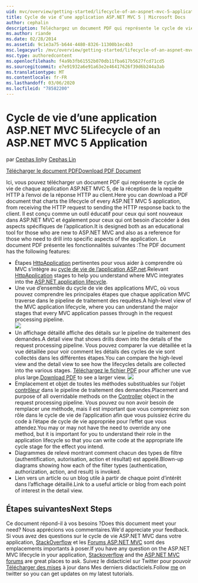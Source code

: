 ```yaml
---
uid: mvc/overview/getting-started/lifecycle-of-an-aspnet-mvc-5-application
title: Cycle de vie d’une application ASP.NET MVC 5 | Microsoft Docs
author: cephalin
description: Téléchargez un document PDF qui représente le cycle de vie d’une application ASP.NET MVC 5. Ce document de cycle de vie fournit une vue d’ensemble du cycle de vie MVC...
ms.author: riande
ms.date: 02/28/2014
ms.assetid: 9c1e3a75-b644-4480-8326-11300b1ec4b3
msc.legacyurl: /mvc/overview/getting-started/lifecycle-of-an-aspnet-mvc-5-application
msc.type: authoredcontent
ms.openlocfilehash: f4a9b3fb61552b070db11fba617b5627fcd71cd5
ms.sourcegitcommit: e7e91932a6e91a63e2e46417626f39d6b244a3ab
ms.translationtype: MT
ms.contentlocale: fr-FR
ms.lasthandoff: 03/06/2020
ms.locfileid: "78582200"
---
```

# <a name="lifecycle-of-an-aspnet-mvc-5-application"></a><span data-ttu-id="03666-104">Cycle de vie d’une application ASP.NET MVC 5</span><span class="sxs-lookup"><span data-stu-id="03666-104">Lifecycle of an ASP.NET MVC 5 Application</span></span>

<span data-ttu-id="03666-105">par [Cephas lin](https://github.com/cephalin)</span><span class="sxs-lookup"><span data-stu-id="03666-105">by [Cephas Lin](https://github.com/cephalin)</span></span>

[<span data-ttu-id="03666-106">Télécharger le document PDF</span><span class="sxs-lookup"><span data-stu-id="03666-106">Download PDF Document</span></span>](lifecycle-of-an-aspnet-mvc-5-application/_static/lifecycle-of-an-aspnet-mvc-5-application1.pdf)

<span data-ttu-id="03666-107">Ici, vous pouvez télécharger un document PDF qui représente le cycle de vie de chaque application ASP.NET MVC 5, de la réception de la requête HTTP à l’envoi de la réponse HTTP au client.</span><span class="sxs-lookup"><span data-stu-id="03666-107">Here you can download a PDF document that charts the lifecycle of every ASP.NET MVC 5 application, from receiving the HTTP request to sending the HTTP response back to the client.</span></span> <span data-ttu-id="03666-108">Il est conçu comme un outil éducatif pour ceux qui sont nouveaux dans ASP.NET MVC et également pour ceux qui ont besoin d’accéder à des aspects spécifiques de l’application.</span><span class="sxs-lookup"><span data-stu-id="03666-108">It is designed both as an educational tool for those who are new to ASP.NET MVC and also as a reference for those who need to drill into specific aspects of the application.</span></span> <span data-ttu-id="03666-109">Le document PDF présente les fonctionnalités suivantes :</span><span class="sxs-lookup"><span data-stu-id="03666-109">The PDF document has the following features:</span></span>

- <span data-ttu-id="03666-110">Étapes [HttpApplication](https://msdn.microsoft.com/library/system.web.httpapplication.aspx) pertinentes pour vous aider à comprendre où MVC s’intègre au [cycle de vie de l’application ASP.net](https://msdn.microsoft.com/library/bb470252.aspx).</span><span class="sxs-lookup"><span data-stu-id="03666-110">Relevant [HttpApplication](https://msdn.microsoft.com/library/system.web.httpapplication.aspx) stages to help you understand where MVC integrates into the [ASP.NET application lifecycle](https://msdn.microsoft.com/library/bb470252.aspx).</span></span>
- <span data-ttu-id="03666-111">Une vue d’ensemble du cycle de vie des applications MVC, où vous pouvez comprendre les principales étapes que chaque application MVC traverse dans le pipeline de traitement des requêtes.</span><span class="sxs-lookup"><span data-stu-id="03666-111">A high-level view of the MVC application lifecycle, where you can understand the major stages that every MVC application passes through in the request processing pipeline.</span></span>  
    ![](lifecycle-of-an-aspnet-mvc-5-application/_static/image1.jpg)
- <span data-ttu-id="03666-112">Un affichage détaillé affiche des détails sur le pipeline de traitement des demandes.</span><span class="sxs-lookup"><span data-stu-id="03666-112">A detail view that shows drills down into the details of the request processing pipeline.</span></span> <span data-ttu-id="03666-113">Vous pouvez comparer la vue détaillée et la vue détaillée pour voir comment les détails des cycles de vie sont collectés dans les différentes étapes.</span><span class="sxs-lookup"><span data-stu-id="03666-113">You can compare the high-level view and the detail view to see how the lifecycles details are collected into the various stages.</span></span> <span data-ttu-id="03666-114">[Téléchargez le fichier PDF](lifecycle-of-an-aspnet-mvc-5-application/_static/lifecycle-of-an-aspnet-mvc-5-application1.pdf) pour afficher une vue plus large.</span><span class="sxs-lookup"><span data-stu-id="03666-114">[Download PDF](lifecycle-of-an-aspnet-mvc-5-application/_static/lifecycle-of-an-aspnet-mvc-5-application1.pdf) to see a larger view.</span></span>
    ![](lifecycle-of-an-aspnet-mvc-5-application/_static/image2.jpg)
- <span data-ttu-id="03666-115">Emplacement et objet de toutes les méthodes substituables sur l’objet [contrôleur](https://msdn.microsoft.com/library/system.web.mvc.controller.aspx) dans le pipeline de traitement des demandes.</span><span class="sxs-lookup"><span data-stu-id="03666-115">Placement and purpose of all overridable methods on the [Controller](https://msdn.microsoft.com/library/system.web.mvc.controller.aspx) object in the request processing pipeline.</span></span> <span data-ttu-id="03666-116">Vous pouvez ou non avoir besoin de remplacer une méthode, mais il est important que vous compreniez son rôle dans le cycle de vie de l’application afin que vous puissiez écrire du code à l’étape de cycle de vie appropriée pour l’effet que vous attendez.</span><span class="sxs-lookup"><span data-stu-id="03666-116">You may or may not have the need to override any one method, but it is important for you to understand their role in the application lifecycle so that you can write code at the appropriate life cycle stage for the effect you intend.</span></span>
- <span data-ttu-id="03666-117">Diagrammes de relevé montrant comment chacun des types de filtre (authentification, autorisation, action et résultat) est appelé.</span><span class="sxs-lookup"><span data-stu-id="03666-117">Blown-up diagrams showing how each of the filter types (authentication, authorization, action, and result) is invoked.</span></span>
- <span data-ttu-id="03666-118">Lien vers un article ou un blog utile à partir de chaque point d’intérêt dans l’affichage détaillé.</span><span class="sxs-lookup"><span data-stu-id="03666-118">Link to a useful article or blog from each point of interest in the detail view.</span></span>

## <a name="next-steps"></a><span data-ttu-id="03666-119">Étapes suivantes</span><span class="sxs-lookup"><span data-stu-id="03666-119">Next Steps</span></span>

<span data-ttu-id="03666-120">Ce document répond-il à vos besoins ?</span><span class="sxs-lookup"><span data-stu-id="03666-120">Does this document meet your need?</span></span> <span data-ttu-id="03666-121">Nous apprécions vos commentaires.</span><span class="sxs-lookup"><span data-stu-id="03666-121">We'd appreciate your feedback.</span></span> <span data-ttu-id="03666-122">Si vous avez des questions sur le cycle de vie ASP.NET MVC dans votre application, [StackOverflow](http://stackoverflow.com/help) et les [Forums ASP.NET MVC](https://forums.asp.net/1146.aspx) sont des emplacements importants à poser.</span><span class="sxs-lookup"><span data-stu-id="03666-122">If you have any question on the ASP.NET MVC lifecycle in your application, [Stackoverflow](http://stackoverflow.com/help) and the [ASP.NET MVC forums](https://forums.asp.net/1146.aspx) are great places to ask.</span></span> <span data-ttu-id="03666-123">Suivez le didacticiel sur Twitter pour pouvoir [Télécharger des mises](https://twitter.com/Cephas_MSFT) à jour dans Mes derniers didacticiels.</span><span class="sxs-lookup"><span data-stu-id="03666-123">Follow [me](https://twitter.com/Cephas_MSFT) on twitter so you can get updates on my latest tutorials.</span></span>
